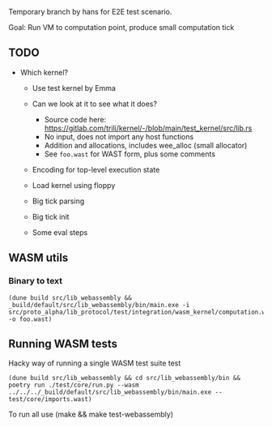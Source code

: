 
Temporary branch by hans for E2E test scenario.

Goal: Run VM to computation point, produce small computation tick



## TODO
- Which kernel?
  - Use test kernel by Emma
  - Can we look at it to see what it does?
    - Source code here:
      https://gitlab.com/trili/kernel/-/blob/main/test_kernel/src/lib.rs
    - No input, does not import any host functions
    - Addition and allocations, includes wee_alloc (small allocator)
    - See `foo.wast` for WAST form, plus some comments

  - Encoding for top-level execution state

  - Load kernel using floppy
  - Big tick parsing
  - Big tick init
  - Some eval steps

## WASM utils

### Binary to text

    (dune build src/lib_webassembly && _build/default/src/lib_webassembly/bin/main.exe -i src/proto_alpha/lib_protocol/test/integration/wasm_kernel/computation.wasm -o foo.wast)


## Running WASM tests

Hacky way of running a single WASM test suite test

    (dune build src/lib_webassembly && cd src/lib_webassembly/bin && poetry run ./test/core/run.py --wasm ../../../_build/default/src/lib_webassembly/bin/main.exe -- test/core/imports.wast)

To run all use
    (make && make test-webassembly)
